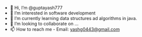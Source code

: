 - 👋 Hi, I’m @guptayash777
- 👀 I’m interested in software development
- 🌱 I’m currently learning data structures ad algorithms in java.
- 💞️ I’m looking to collaborate on ...
- 📫 How to reach me - Email: yashg0443@gmail.com

<!---
guptayash777/guptayash777 is a ✨ special ✨ repository because its `README.md` (this file) appears on your GitHub profile.
You can click the Preview link to take a look at your changes.
--->
